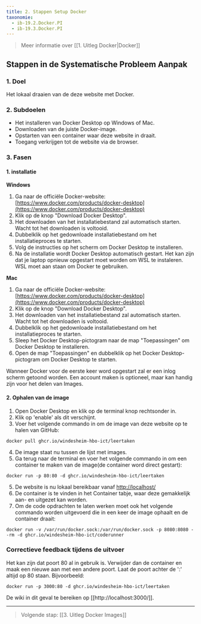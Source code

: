 ```yaml
---
title: 2. Stappen Setup Docker
taxonomie:
  - ib-19.2.Docker.PI
  - ib-19.3.Docker.PI
---
```


> Meer informatie over [[1. Uitleg Docker|Docker]]

## Stappen in de Systematische Probleem Aanpak
### 1. Doel
Het lokaal draaien van de deze website met Docker.

### 2. Subdoelen
- Het installeren van Docker Desktop op Windows of Mac.
- Downloaden van de juiste Docker-image.
- Opstarten van een container waar deze website in draait.
- Toegang verkrijgen tot de website via de browser.

### 3. Fasen

#### 1. installatie
**Windows**
1. Ga naar de officiële Docker-website: [https://www.docker.com/products/docker-desktop](https://www.docker.com/products/docker-desktop)
2. Klik op de knop "Download Docker Desktop".
3. Het downloaden van het installatiebestand zal automatisch starten. Wacht tot het downloaden is voltooid.
4. Dubbelklik op het gedownloade installatiebestand om het installatieproces te starten.
5. Volg de instructies op het scherm om Docker Desktop te installeren.
6. Na de installatie wordt Docker Desktop automatisch gestart. Het kan zijn dat je laptop opnieuw opgestart moet worden om WSL te instaleren. WSL moet aan staan om Docker te gebruiken.

**Mac**
1. Ga naar de officiële Docker-website: [https://www.docker.com/products/docker-desktop](https://www.docker.com/products/docker-desktop)
2. Klik op de knop "Download Docker Desktop".
3. Het downloaden van het installatiebestand zal automatisch starten. Wacht tot het downloaden is voltooid.
4. Dubbelklik op het gedownloade installatiebestand om het installatieproces te starten.
5. Sleep het Docker Desktop-pictogram naar de map "Toepassingen" om Docker Desktop te installeren.
6. Open de map "Toepassingen" en dubbelklik op het Docker Desktop-pictogram om Docker Desktop te starten.

Wanneer Docker voor de eerste keer word opgestart zal er een inlog scherm getoond worden. Een account maken is optioneel, maar kan handig zijn voor het delen van Images.

#### 2. Ophalen van de image
1. Open Docker Desktop en klik op de terminal knop rechtsonder in.
2. Klik op 'enable' als dit verschijnt.
3. Voer het volgende commando in om de image van deze website op te halen van GitHub:
```
docker pull ghcr.io/windesheim-hbo-ict/leertaken
```
4. De image staat nu tussen de lijst met images.
5. Ga terug naar de terminal en voer het volgende commando in om een container te maken van de image(de container word direct gestart):
```
docker run -p 80:80 -d ghcr.io/windesheim-hbo-ict/leertaken
```
5. De website is nu lokaal bereikbaar vanaf [http://localhost/](http://localhost)
6. De container is te vinden in het Container tabje, waar deze gemakkelijk aan- en uitgezet kan worden.
7. Om de code opdrachten te laten werken moet ook het volgende commando worden uitgevoerd die in een keer de image ophaalt en de container draait:
```
docker run -v /var/run/docker.sock:/var/run/docker.sock -p 8080:8080 --rm -d ghcr.io/windesheim-hbo-ict/coderunner
```

### Correctieve feedback tijdens de uitvoer
Het kan zijn dat poort 80 al in gebruik is. Verwijder dan de container en maak een nieuwe aan met een andere poort. Laat de poort achter de ':' altijd op 80 staan. Bijvoorbeeld:
```
docker run -p 3000:80 -d ghcr.io/windesheim-hbo-ict/leertaken
```
De wiki in dit geval te bereiken op [[http://localhost:3000/]].

---
> Volgende stap: [[3. Uitleg Docker Images]]